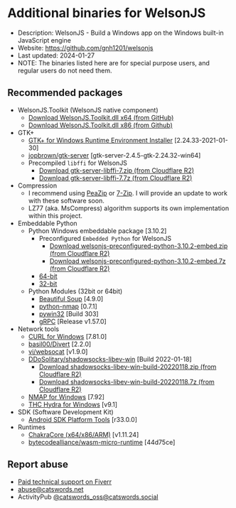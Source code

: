 # Additional binaries for WelsonJS
* Description: WelsonJS - Build a Windows app on the Windows built-in JavaScript engine
* Website: https://github.com/gnh1201/welsonjs
* Last updated: 2024-01-27
* NOTE: The binaries listed here are for special purpose users, and regular users do not need them.

## Recommended packages
  * WelsonJS.Toolkit (WelsonJS native component)
    * [Download WelsonJS.Toolkit.dll x64 (from GitHub)](https://github.com/gnh1201/welsonjs/raw/master/bin/x64/WelsonJS.Toolkit.dll)
    * [Download WelsonJS.Toolkit.dll x86 (from Github)](https://github.com/gnh1201/welsonjs/raw/master/bin/x86/WelsonJS.Toolkit.dll)
  * GTK+
    * [GTK+ for Windows Runtime Environment Installer](https://github.com/tschoonj/GTK-for-Windows-Runtime-Environment-Installer) [2.24.33-2021-01-30]
    * [jopbrown/gtk-server](https://github.com/jopbrown/gtk-server) [gtk-server-2.4.5-gtk-2.24.32-win64]
    * Precompiled `libffi` for WelsonJS
      * [Download gtk-server-libffi-7.zip (from Cloudflare R2)](https://pub-f926e14287b340cd9eff33731bb25329.r2.dev/gtk-server-libffi-7.zip)
      * [Download gtk-server-libffi-7.7z (from Cloudflare R2)](https://pub-f926e14287b340cd9eff33731bb25329.r2.dev/gtk-server-libffi-7.7z)
  * Compression
    * I recommend using [PeaZip](https://peazip.github.io/) or [7-Zip](https://www.7-zip.org/). I will provide an update to work with these software soon.
    * LZ77 (aka. MsCompress) algorithm supports its own implementation within this project.
  * Embeddable Python
    * Python Windows embeddable package [3.10.2]
      * Preconfigured `Embedded Python` for WelsonJS
        * [Download welsonjs-preconfigured-python-3.10.2-embed.zip (from Cloudflare R2)](https://pub-f926e14287b340cd9eff33731bb25329.r2.dev/welsonjs-preconfigured-python-3.10.2-embed.zip)
        * [Download welsonjs-preconfigured-python-3.10.2-embed.7z (from Cloudflare R2)](https://pub-f926e14287b340cd9eff33731bb25329.r2.dev/welsonjs-preconfigured-python-3.10.2-embed.7z)
      * [64-bit](https://www.python.org/downloads/release/python-3102/)
      * [32-bit](https://www.python.org/downloads/release/python-3102/)
    * Python Modules (32bit or 64bit)
      * [Beautiful Soup](https://www.crummy.com/software/BeautifulSoup/bs4/doc/) [4.9.0] 
      * [python-nmap](https://bitbucket.org/xael/python-nmap) [0.7.1]
      * [pywin32](https://github.com/mhammond/pywin32) [Build 303]
      * [gRPC](https://github.com/grpc/grpc) [Release v1.57.0]
  * Network tools
    * [CURL for Windows](https://curl.se/windows/) [7.81.0]
    * [basil00/Divert](https://github.com/basil00/Divert) [2.2.0]
    * [vi/websocat](https://github.com/vi/websocat) [v1.9.0]
    * [DDoSolitary/shadowsocks-libev-win](https://github.com/DDoSolitary/shadowsocks-libev-win) [Build 2022-01-18]
      * [Download shadowsocks-libev-win-build-20220118.zip (from Cloudflare R2)](https://pub-f926e14287b340cd9eff33731bb25329.r2.dev/shadowsocks-libev-win-build-20220118.zip)
      * [Download 
shadowsocks-libev-win-build-20220118.7z (from Cloudflare R2)](https://pub-f926e14287b340cd9eff33731bb25329.r2.dev/shadowsocks-libev-win-build-20220118.7z)
    * [NMAP for Windows](https://nmap.org/download.html) [7.92]
    * [THC Hydra for Windows](https://github.com/vanhauser-thc/thc-hydra) [v9.1]
  * SDK (Software Development Kit)
    * [Android SDK Platform Tools](https://developer.android.com/studio/releases/platform-tools) [r33.0.0]
  * Runtimes
    * [ChakraCore (x64/x86/ARM)](https://github.com/chakra-core/ChakraCore) [v1.11.24]
    * [bytecodealliance/wasm-micro-runtime](https://github.com/bytecodealliance/wasm-micro-runtime) [44d75ce]

## Report abuse
  * [Paid technical support on Fiverr](https://www.fiverr.com/s/G42xRd)
  * abuse@catswords.net
  * ActivityPub [@catswords_oss@catswords.social](https://catswords.social/@catswords_oss)
